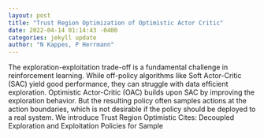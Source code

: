 ```yaml
--- 
layout: post 
title: "Trust Region Optimization of Optimistic Actor Critic" 
date: 2022-04-14 01:14:43 -0400 
categories: jekyll update 
author: "N Kappes, P Herrmann" 
--- 
```

The exploration-exploitation trade-off is a fundamental challenge in reinforcement learning. While off-policy algorithms like Soft Actor-Critic (SAC) yield good performance, they can struggle with data efficient exploration. Optimistic Actor-Critic (OAC) builds upon SAC by improving the exploration behavior. But the resulting policy often samples actions at the action boundaries, which is not desirable if the policy should be deployed to a real system. We introduce Trust Region Optimistic Cites: Decoupled Exploration and Exploitation Policies for Sample